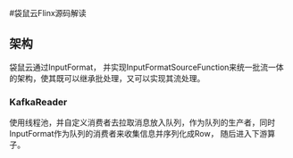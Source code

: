 #袋鼠云Flinx源码解读 



## 架构



袋鼠云通过InputFormat， 并实现InputFormatSourceFunction来统一批流一体的架构，使其既可以继承批处理，又可以实现其流处理。





### KafkaReader

使用线程池，并自定义消费者去拉取消息放入队列，作为队列的生产者，同时InputFormat作为队列的消费者来收集信息并序列化成Row， 随后进入下游算子。 








